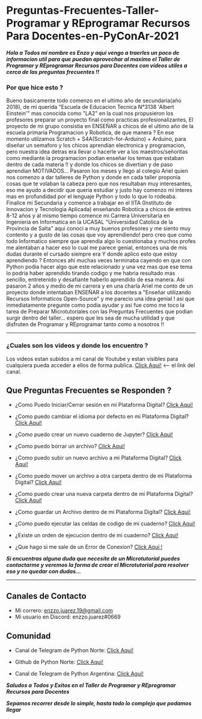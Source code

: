 # Preguntas-Frecuentes-Taller-Programar y REprogramar Recursos Para Docentes-en-PyConAr-2021

***Hola a Todos mi nombre es Enzo y aqui vengo a traerles un poco de informacion util para que puedan aprovechar al maximo el Taller de Programar y REprogramar Recursos para Docentes con videos utiles a cerca de las preguntas frecuentes !!***

### Por que hice esto ?  

Bueno basicamente todo comenzo en el ultimo año de secundaria(año 2018), de mi querida "Escuela de Educacion Tecnica N°3138 'Albert Einstein'" mas conocida como "LA2" en la cual nos propusieron los profesores preparar un proyecto final como practicas profesionalizantes, El proyecto de mi grupo consistia en ENSEÑAR a chicos de el ultimo año de la escuela primaria Programacion y Robotica, de que manera ? En ese momento utilzamos Scratch + S4A(Scratch-for-Arduino) + Arduino, para diseñar un semaforo y los chicos aprendian electronica y programacion, pero nuestra idea detras era llevar o hacerle ver a los maestros/señoritas como mediante la programacion podian enseñar los temas que estaban dentro de cada materia !! y donde los chicos se divertian y de paso aprendian MOTIVADOS... Pasaron los meses y llego al colegio Ariel quien nos comenzo a dar talleres de Python y donde en cada taller proponia cosas que te volaban la cabeza pero que nos resultaban muy interesantes, eso me ayudo a decidir que queria estudiar y justo hay comenzo mi interes mas en profundidad por el lenguaje Python y todo lo que lo rodeaba. Finalice mi Secundaria y comence a trabajar en el IITA (Instituto de Innovacion y Tecnologia Aplicada) enseñando Robotica a chicos de entres 8-12 años y al mismo tiempo comence mi Carrera Universitaria en Ingenieria en Informatica en la UCASAL "Universidad Catolica de la Provincia de Salta" aqui conoci a muy buenos profesores y me siento muy contento y a gusto de las cosas que voy aprendiendo! pero creo que como todo Informatico siempre que aprendia algo lo cuestionaba y muchos profes me alentaban a hacer eso lo cual me parece genial, entonces una de mis dudas durante el cursado siempre era Y donde aplico esto que estoy aprendiendo ? Entonces ahi muchas veces terminaba cayendo en que con Python podia hacer algo que este relacionado y una vez mas que ese tema lo podria haber aprendido tirando codigo y me habria resultado mas sencillo, entretenido y desafiante haberlo aprendido de esa manera. Asi pasaron 2 años y medio de mi carrera y en una charla Ariel me conto de un proyecto donde intentaban ENSEÑAR a los docentes a "Enseñar utilizando Recursos Informaticos Open-Source" y me parecio una idea genial ! asi que inmediatamente pregunte como podia ayudar y asi fue como me toco la tarea de Preparar Microtutoriales con las Preguntas Frecuentes que podian surgir dentro del taller... espero que les sea de mucha utilidad y que disfruten de Programar y REprogramar tanto como a nosotros !!


-------------------------------------------------------------------------------------

### ¿Cuales son los videos y donde los encuentro ? 

Los videos estan subidos a mi canal de Youtube y estan visibles para cualquiera pueda acceder a ellos de forma publica. [Click Aqui!](https://www.youtube.com/watch?v=uIE-PpvS_Pw&list=PLB4T2blgpn1zrhof2b1N08pD6VG-P1k0E) <-- el link del canal.

## Que Preguntas Frecuentes se Responden ?

* ¿Como Puedo Iniciar/Cerrar sesión en mi Plataforma Digital? [Click Aqui!](https://youtu.be/uIE-PpvS_Pw)

* ¿Como puedo cambiar el idioma por defecto en mi Plataforma Digital? [Click Aqui!](https://youtu.be/lq1oZHkJ7pE)

* ¿Como puedo crear un nuevo cuaderno de Jupyter? [Click Aqui!](https://youtu.be/86Xz4e-LCuY)

* ¿Como puedo borrar un archivo? [Click Aqui!](https://youtu.be/U6fiQeUV2Ks)

* ¿Como puedo subir un nuevo archivo a mi Plataforma Digital? [Click Aqui!](https://youtu.be/PjBvtlHXYOU)

* ¿Como puedo mover un archivo a otra carpeta dentro de mi Plataforma Digital? [Click Aqui!](https://youtu.be/QwiwHaJVVJs)

* ¿Como puedo crear una nueva carpeta dentro de mi Plataforma Digital? [Click Aqui!](https://youtu.be/TrcqYBxpf24)

* ¿Como guardar un Archivo dentro de mi Plataforma Digital? [Click Aqui!](https://youtu.be/TEUCMLqqkI4)

* ¿Como puedo ejecutar las celdas de codigo de mi cuaderno? [Click Aqui!](https://youtu.be/UoBj56InY3M)

* ¿Existe un orden de ejecucion dentro de mi cuaderno? [Click Aqui!](https://youtu.be/Pfu__JzoaDg)

* ¿Que hago si me sale de un Error de Conexion? [Click Aqui !](https://youtu.be/UCDmdZnjtko)



***Si encuentras alguna duda que necesite de un Microtutorial puedes contactarme y veremos la forma de crear el Microtutorial para resolver eso y no quedar con dudas...***




-------------------------------------------------------------------------------------


## Canales de Contacto

* Mi correro: enzzo.juarez.19@gmail.com
* Mi usuario en Discord: enzzo.juarez#0669


## Comunidad

* Canal de Telegram de Python Norte: [Click Aqui!](https://t.me/pythonnorte)
* Github de Python Norte: [Click Aqui!](https://github.com/PythonNorte)

*  Canal de Telegram de Python Argentina: [Click Aqui!](https://t.me/pythonargentina)


***Saludos a Todos y Exitos en el Taller de Programar y REprogramar Recursos para Docentes***


***Sepamos recorrer desde lo simple, hasta todo lo complejo que podamos llegar***
